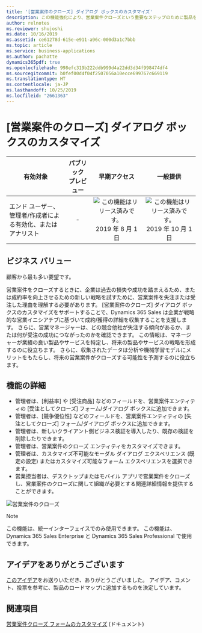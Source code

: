 ```yaml
---
title: '[営業案件のクローズ] ダイアログ ボックスのカスタマイズ'
description: この機能強化により、営業案件クローズという重要なステップのために製品をさらにカスタマイズすることができます。 [営業案件のクローズ] ダイアログ ボックスは、組織固有のビジネス ニーズに基づいてカスタマイズできます。
author: relnotes
ms.reviewer: shujoshi
ms.date: 10/16/2019
ms.assetid: ce61278d-615e-e911-a96c-000d3a1c7bbb
ms.topic: article
ms.service: business-applications
ms.author: pachatte
dynamics365pdf: true
ms.openlocfilehash: 998efc319b222ddb999d4a22dd3d34f998474df4
ms.sourcegitcommit: b0fef00d4f04f2507056a10ecce699767c669119
ms.translationtype: HT
ms.contentlocale: ja-JP
ms.lasthandoff: 10/25/2019
ms.locfileid: "2661363"
---
```

# <a name="customization-of-opportunity-close-dialog-box"></a>[営業案件のクローズ] ダイアログ ボックスのカスタマイズ


| 有効対象    |  パブリック プレビュー | 早期アクセス | 一般提供 | 
| ---------- | :----------: |:----------: |:----------: |
|エンド ユーザー、管理者/作成者による有効化、またはアナリスト|-|![この機能はリリース済みです。](/dynamics365-release-plan/media/green-checkmark.png "この機能はリリース済みです。") 2019 年 8 月 1 日| ![この機能はリリース済みです。](/dynamics365-release-plan/media/green-checkmark.png "この機能はリリース済みです。") 2019 年 10 月 1 日|


## <a name="business-value"></a>ビジネス バリュー
<!-- bv start -->
顧客から最も多い要望です。 

営業案件をクローズするときに、企業は過去の損失や成功を踏まえるため、または成約率を向上させるための新しい戦略を試すために、営業案件を失注または受注した理由を理解する必要があります。 [営業案件のクローズ] ダイアログ ボックスのカスタマイズをサポートすることで、Dynamics 365 Sales は企業が戦略的な営業イニシアチブに基づいて成約/獲得の詳細を収集することを支援します。 さらに、営業マネージャーは、どの競合他社が失注する傾向があるか、または何が受注の成功につながったのかを確認できます。 この情報は、マネージャーが業績の良い製品やサービスを特定し、将来の製品やサービスの戦略を形成するのに役立ちます。 さらに、収集されたデータは分析や機械学習モデルにメリットをもたらし、将来の営業案件がクローズする可能性を予測するのに役立ちます。
<!-- bv end -->



## <a name="feature-details"></a>機能の詳細
<!--feature detail start -->
- 管理者は、[利益率] や [受注商品] などのフィールドを、営業案件エンティティの [受注としてクローズ] フォーム/ダイアログ ボックスに追加できます。 
- 管理者は、[競争優位性] などのフィールドを、営業案件エンティティの [失注としてクローズ] フォーム/ダイアログ ボックスに追加できます。 
- 管理者は、新しいクライアント側ビジネス検証を導入したり、既存の検証を削除したりできます。 
- 管理者は、営業案件のクローズ エンティティをカスタマイズできます。 
- 管理者は、カスタマイズ不可能なモーダル ダイアログ エクスペリエンス (既定の設定) またはカスタマイズ可能なフォーム エクスペリエンスを選択できます。 
- 営業担当者は、デスクトップまたはモバイル アプリで営業案件をクローズし、営業案件のクローズに関して組織が必要とする関連詳細情報を提供することができます。
<!--feature detail end -->

![営業案件のクローズ](media/opportunity-close.jpg "営業案件のクローズ")
<!-- Picture 1 -->

> [!NOTE]
> この機能は、統一インターフェイスでのみ使用できます。 この機能は、Dynamics 365 Sales Enterprise と Dynamics 365 Sales Professional で使用できます。






## <a name="thank-you-for-your-idea"></a>アイデアをありがとうございます
[このアイデア](https://experience.dynamics.com/ideas/idea/?ideaid=4792dfee-121a-e611-80e2-c4346badc228)をお送りいただき、ありがとうございました。 アイデア、コメント、投票を参考に、製品のロードマップに追加するものを決定しています。

## <a name="see-also"></a>関連項目

[営業案件クローズ フォームのカスタマイズ](https://docs.microsoft.com/dynamics365/customer-engagement/sales-enterprise/customize-opportunity-close-experience) (ドキュメント)
